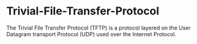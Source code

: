 # Trivial-File-Transfer-Protocol
The Trivial File Transfer Protocol (TFTP) is a protocol layered on the User Datagram transport Protocol (UDP) used over the Internet Protocol.
